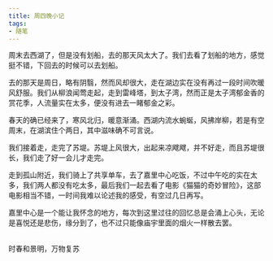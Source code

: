 ```yaml
---
title: 周四晚小记
tags:
- 随笔
---
```




周末去西湖了，但是没有划船，去的那天风太大了。我们去看了划船的地方，感觉挺不错，下回去的时候可以去划船。

去的那天是周日，略有阴翳，然而风却很大，走在湖边实在没有再过一段时间吹暖风舒服。我们从柳浪闻莺走起，走到雷峰塔，到太子湾，然而正是太子湾郁金香的赏花季，人流量实在太多，便没有进去一睹郁金之彩。

春天的确已经来了，寒风北归，暖意渐涌。西湖内流水蜿蜒，风拂岸柳，若是有空周末，在湖滨住个两日，其中滋味确不可言说。

我们接着走，走完了苏堤。苏堤上风很大，出起来凉飕飕，并不好走，而且苏堤很长，我们走了好一会儿才走完。

走到孤山附近，我们骑上了共享单车，去了嘉里中心吃饭，不过中午吃的实在太多，我们两人都没有吃太多，最后我们一起去看了电影《猫猫的奇妙冒险》，这部电影相当不错，一时间我难以论述我的感受，有空过几日再写。

嘉里中心是一个能让我怀念的地方，每次到这里过往的回忆总是会涌上心头，无论是喜悦还是悲伤，缘分到了，也不过只能像庙宇里面的烟火一样散去罢。

                                                                                                                                时春和景明，万物复苏
